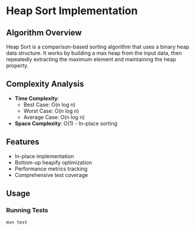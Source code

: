 # Heap Sort Implementation

## Algorithm Overview
Heap Sort is a comparison-based sorting algorithm that uses a binary heap data structure. It works by building a max heap from the input data, then repeatedly extracting the maximum element and maintaining the heap property.

## Complexity Analysis
- **Time Complexity**:
    - Best Case: O(n log n)
    - Worst Case: O(n log n)
    - Average Case: O(n log n)
- **Space Complexity**: O(1) - In-place sorting

## Features
- In-place implementation
- Bottom-up heapify optimization
- Performance metrics tracking
- Comprehensive test coverage

## Usage

### Running Tests
```bash
mvn test